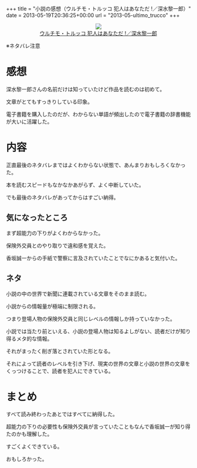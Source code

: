 +++
title = "小説の感想（ウルチモ・トルッコ 犯人はあなただ !／深水黎一郎）"
date = 2013-05-19T20:36:25+00:00
url = "2013-05-ultimo_trucco"
+++
<div style="text-align: center;">
  <a href="http://www.amazon.co.jp/gp/product/4061825259/ref=as_li_ss_il?ie=UTF8&#038;camp=247&#038;creative=7399&#038;creativeASIN=4061825259&#038;linkCode=as2&#038;tag=5000164-22"><img border="0" src="http://ws-fe.amazon-adsystem.com/widgets/q?_encoding=UTF8&#038;ASIN=4061825259&#038;Format=_SL160_&#038;ID=AsinImage&#038;MarketPlace=JP&#038;ServiceVersion=20070822&#038;WS=1&#038;tag=5000164-22" /><br /><span>ウルチモ・トルッコ 犯人はあなただ !／深水黎一郎</span></a><img src="http://ir-jp.amazon-adsystem.com/e/ir?t=5000164-22&#038;l=as2&#038;o=9&#038;a=4061825259" width="1" height="1" border="0" alt="" style="border:none !important; margin:0px !important;" />
</div>

※ネタバレ注意

# 感想

深水黎一郎さんの名前だけは知っていたけど作品を読むのは初めて。
  
文章がとてもすっきりしている印象。
  
電子書籍を購入したのだが、わからない単語が頻出したので電子書籍の辞書機能が大いに活躍した。

# 内容

正直最後のネタバレまではよくわからない状態で、あんまりおもしろくなかった。
  
本を読むスピードもなかなかあがらず、よく中断していた。
  
でも最後のネタバレがあってからはすごい納得。

## 気になったところ

まず超能力の下りがよくわからなかった。
  
保険外交員とのやり取りで違和感を覚えた。
  
香坂誠一からの手紙で警察に言及されていたことでなにかあると気付いた。

## ネタ

小説の中の世界で新聞に連載されている文章をそのまま読む。
  
小説からの情報量が極端に制限される。
  
つまり登場人物の保険外交員と同じレベルの情報しか持っていなかった。
  
小説では当たり前といえる、小説の登場人物は知るよしがない、読者だけが知り得るメタ的な情報。
  
それがまったく削ぎ落とされていた形となる。
  
それによって読者のレベルを引き下げ、現実の世界の文章と小説の世界の文章をくっつけることで、読者を犯人にできている。

# まとめ

すべて読み終わったあとではすべてに納得した。
  
超能力の下りの必要性も保険外交員が言っていたこともなんで香坂誠一が知り得たのかも理解した。
  
すごくよくできている。
  
おもしろかった。